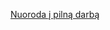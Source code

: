 [Nuoroda į pilną darbą](https://github.com/PauliusMilmantas/Bakalaurinis_darbas/raw/master/Darbas/bakalaurinis.pdf)
